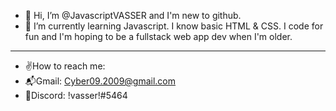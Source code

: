 - 👋 Hi, I’m @JavascriptVASSER and I'm new to github.
- 🌱 I’m currently learning Javascript. I know basic HTML & CSS. I code for fun and I'm hoping to be a fullstack web app dev when I'm older.
___________________

- ✌️How to reach me:
- 📬Gmail: Cyber09.2009@gmail.com
- 💬Discord: !vasser!#5464

<!---
JavascriptVASSER/JavascriptVASSER is a ✨ special ✨ repository because its `README.md` (this file) appears on your GitHub profile.
You can click the Preview link to take a look at your changes.
--->
